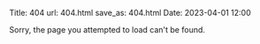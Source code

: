 Title: 404
url: 404.html
save_as: 404.html
Date: 2023-04-01 12:00

Sorry, the page you attempted to load can't be found.
